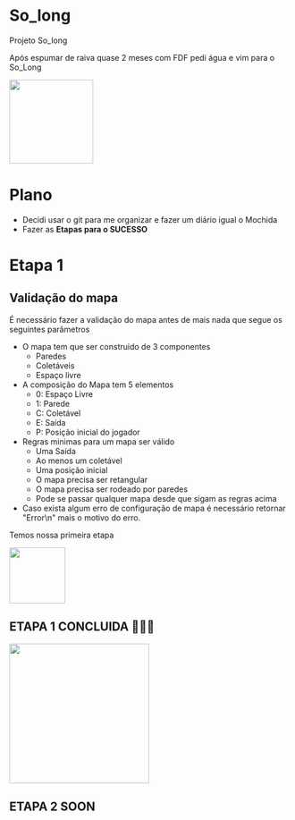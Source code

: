 # So_long
Projeto So_long

Após espumar de raiva quase 2 meses com FDF pedi água e vim para o So_Long

<img width=150px src="https://media3.giphy.com/media/A7ZbCuv0fJ0POGucwV/giphy.gif?cid=dc79c357c0076eea4d970ea21e3028e7640491d18f8c41ec&rid=giphy.gif" />

# Plano
- Decidi usar o git para me organizar e fazer um diário igual o Mochida
- Fazer as **Etapas para o SUCESSO**

# Etapa 1
## Validação do mapa
É necessário fazer a validação do mapa antes de mais nada que segue os seguintes parâmetros
- O mapa tem que ser construido de 3 componentes
  - Paredes
  - Coletáveis
  - Espaço livre
- A composição do Mapa tem 5 elementos
  - 0: Espaço Livre
  - 1: Parede
  - C: Coletável
  - E: Saída
  - P: Posição inicial do jogador
- Regras minimas para um mapa ser válido
  - Uma Saída
  - Ao menos um coletável
  - Uma posição inicial
  - O mapa precisa ser retangular
  - O mapa precisa ser rodeado por paredes
  - Pode se passar qualquer mapa desde que sigam as regras acima
- Caso exista algum erro de configuração de mapa é necessário retornar "Error\n" mais o motivo do erro.

Temos nossa primeira etapa

<img width=100 src="https://c.tenor.com/10OKiBL__N4AAAAj/capoo-bug-cat.gif" />

## ETAPA 1 CONCLUIDA 🎉🥳🎊


<img width=250 src="https://media.tenor.com/BQMUtflqcTsAAAAM/grand-blue-cheers.gif" />

## ETAPA 2 SOON

